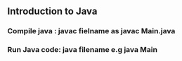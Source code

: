 ## Introduction to Java

### Compile java : javac fielname as javac Main.java 

### Run Java code: java filename e.g java Main